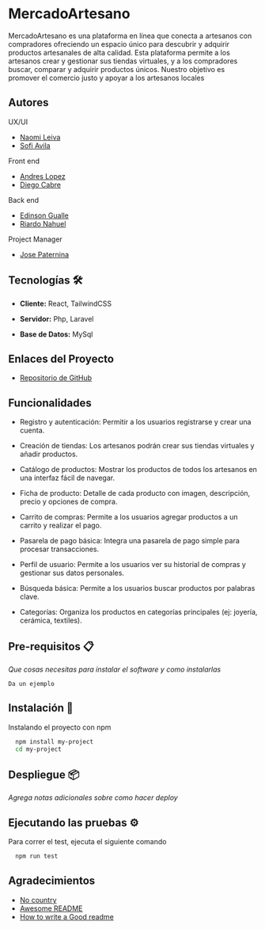 # MercadoArtesano
MercadoArtesano es una plataforma en línea que conecta a artesanos con compradores  ofreciendo un espacio único para descubrir y adquirir productos artesanales de alta calidad. 
Esta plataforma permite a los artesanos crear y gestionar sus tiendas virtuales, y a los compradores buscar, comparar y adquirir productos únicos. Nuestro objetivo es promover el 
comercio justo y apoyar a los artesanos locales
## Autores

UX/UI
- [Naomi Leiva]()
- [Sofi Avila]()
  
Front end
- [Andres Lopez]()
- [Diego Cabre]()

Back end
- [Edinson Gualle]()
- [Riardo Nahuel]()

Project Manager
- [Jose Paternina](https://www.linkedin.com/in/josepaterninaorozco/)

## Tecnologías 🛠️

- **Cliente:** React, TailwindCSS

- **Servidor:** Php, Laravel

- **Base de Datos:** MySql

## Enlaces del Proyecto

- [Repositorio de GitHub](https://github.com/No-Country-simulation/c20-33-n-php-react/)

## Funcionalidades


- Registro y autenticación: Permitir a los usuarios registrarse y crear una cuenta.

- Creación de tiendas: Los artesanos podrán crear sus tiendas virtuales y añadir productos.

- Catálogo de productos: Mostrar los productos de todos los artesanos en una interfaz fácil de navegar.

- Ficha de producto: Detalle de cada producto con imagen, descripción, precio y opciones de compra.

- Carrito de compras: Permite a los usuarios agregar productos a un carrito y realizar el pago.

- Pasarela de pago básica: Integra una pasarela de pago simple para procesar transacciones.

- Perfil de usuario: Permite a los usuarios ver su historial de compras y gestionar sus datos personales.

- Búsqueda básica: Permite a los usuarios buscar productos por palabras clave.

- Categorías: Organiza los productos en categorías principales (ej: joyería, cerámica, textiles).

## Pre-requisitos 📋

_Que cosas necesitas para instalar el software y como instalarlas_

```
Da un ejemplo
```

## Instalación 🔧

Instalando el proyecto con npm

```bash
  npm install my-project
  cd my-project
```

## Despliegue 📦
_Agrega notas adicionales sobre como hacer deploy_

## Ejecutando las pruebas ⚙️

Para correr el test, ejecuta el siguiente comando

```bash
  npm run test
```
## Agradecimientos

 - [No country](https://www.nocountry.tech/)
 - [Awesome README](https://github.com/matiassingers/awesome-readme)
 - [How to write a Good readme](https://bulldogjob.com/news/449-how-to-write-a-good-readme-for-your-github-project)
